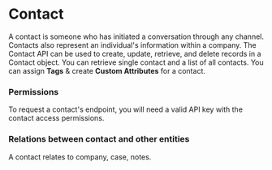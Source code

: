 # Contact

A contact is someone who has initiated a conversation through any channel. Contacts also represent an individual's information within a company. The Contact API can be used to create, update, retrieve, and delete records in a Contact object. You can retrieve single contact and a list of all contacts. You can assign **Tags** & create **Custom Attributes** for a contact.

### **Permissions**

To request a contact's endpoint, you will need a valid API key with the contact access permissions.

### **Relations between contact and other entities**

A contact relates to company, case, notes.  
  


